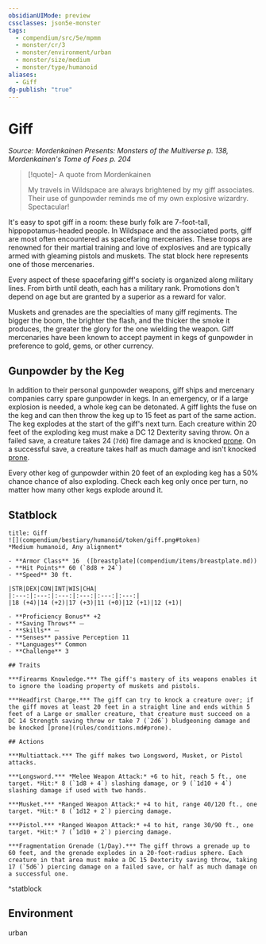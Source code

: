 ```yaml
---
obsidianUIMode: preview
cssclasses: json5e-monster
tags:
  - compendium/src/5e/mpmm
  - monster/cr/3
  - monster/environment/urban
  - monster/size/medium
  - monster/type/humanoid
aliases:
  - Giff
dg-publish: "true"
---
```

# Giff
*Source: Mordenkainen Presents: Monsters of the Multiverse p. 138, Mordenkainen's Tome of Foes p. 204*  

> [!quote]- A quote from Mordenkainen  
> 
> My travels in Wildspace are always brightened by my giff associates. Their use of gunpowder reminds me of my own explosive wizardry. Spectacular!

It's easy to spot giff in a room: these burly folk are 7-foot-tall, hippopotamus-headed people. In Wildspace and the associated ports, giff are most often encountered as spacefaring mercenaries. These troops are renowned for their martial training and love of explosives and are typically armed with gleaming pistols and muskets. The stat block here represents one of those mercenaries.

Every aspect of these spacefaring giff's society is organized along military lines. From birth until death, each has a military rank. Promotions don't depend on age but are granted by a superior as a reward for valor.

Muskets and grenades are the specialties of many giff regiments. The bigger the boom, the brighter the flash, and the thicker the smoke it produces, the greater the glory for the one wielding the weapon. Giff mercenaries have been known to accept payment in kegs of gunpowder in preference to gold, gems, or other currency.

## Gunpowder by the Keg

In addition to their personal gunpowder weapons, giff ships and mercenary companies carry spare gunpowder in kegs. In an emergency, or if a large explosion is needed, a whole keg can be detonated. A giff lights the fuse on the keg and can then throw the keg up to 15 feet as part of the same action. The keg explodes at the start of the giff's next turn. Each creature within 20 feet of the exploding keg must make a DC 12 Dexterity saving throw. On a failed save, a creature takes 24 (`7d6`) fire damage and is knocked [prone](rules/conditions.md#prone). On a successful save, a creature takes half as much damage and isn't knocked [prone](rules/conditions.md#prone).

Every other keg of gunpowder within 20 feet of an exploding keg has a 50% chance chance of also exploding. Check each keg only once per turn, no matter how many other kegs explode around it.

## Statblock

```ad-statblock
title: Giff
![](compendium/bestiary/humanoid/token/giff.png#token)
*Medium humanoid, Any alignment*

- **Armor Class** 16  ([breastplate](compendium/items/breastplate.md))
- **Hit Points** 60 (`8d8 + 24`)
- **Speed** 30 ft.

|STR|DEX|CON|INT|WIS|CHA|
|:---:|:---:|:---:|:---:|:---:|:---:|
|18 (+4)|14 (+2)|17 (+3)|11 (+0)|12 (+1)|12 (+1)|

- **Proficiency Bonus** +2
- **Saving Throws** ⏤
- **Skills** ⏤
- **Senses** passive Perception 11
- **Languages** Common
- **Challenge** 3

## Traits

***Firearms Knowledge.*** The giff's mastery of its weapons enables it to ignore the loading property of muskets and pistols.

***Headfirst Charge.*** The giff can try to knock a creature over; if the giff moves at least 20 feet in a straight line and ends within 5 feet of a Large or smaller creature, that creature must succeed on a DC 14 Strength saving throw or take 7 (`2d6`) bludgeoning damage and be knocked [prone](rules/conditions.md#prone).

## Actions

***Multiattack.*** The giff makes two Longsword, Musket, or Pistol attacks.

***Longsword.*** *Melee Weapon Attack:* +6 to hit, reach 5 ft., one target. *Hit:* 8 (`1d8 + 4`) slashing damage, or 9 (`1d10 + 4`) slashing damage if used with two hands.

***Musket.*** *Ranged Weapon Attack:* +4 to hit, range 40/120 ft., one target. *Hit:* 8 (`1d12 + 2`) piercing damage.

***Pistol.*** *Ranged Weapon Attack:* +4 to hit, range 30/90 ft., one target. *Hit:* 7 (`1d10 + 2`) piercing damage.

***Fragmentation Grenade (1/Day).*** The giff throws a grenade up to 60 feet, and the grenade explodes in a 20-foot-radius sphere. Each creature in that area must make a DC 15 Dexterity saving throw, taking 17 (`5d6`) piercing damage on a failed save, or half as much damage on a successful one.
```
^statblock

## Environment

urban